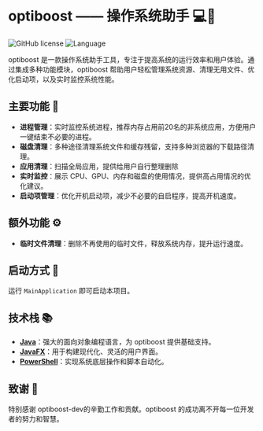 # optiboost —— 操作系统助手 💻🔧

![GitHub license](https://img.shields.io/github/license/optiboost-dev/optiboost) ![Language](https://img.shields.io/badge/language-Java-lightgrey)

optiboost 是一款操作系统助手工具，专注于提高系统的运行效率和用户体验。通过集成多种功能模块，optiboost 帮助用户轻松管理系统资源、清理无用文件、优化启动项，以及实时监控系统性能。

## 主要功能 🌟

- **进程管理**：实时监控系统进程，推荐内存占用前20名的非系统应用，方便用户一键结束不必要的进程。
- **磁盘清理**：多种途径清理系统文件和缓存残留，支持多种浏览器的下载路径清理。
- **应用清理**：扫描全局应用，提供给用户自行整理删除
- **实时监控**：展示 CPU、GPU、内存和磁盘的使用情况，提供高占用情况的优化建议。
- **启动项管理**：优化开机启动项，减少不必要的自启程序，提高开机速度。

## 额外功能 ⚙️

- **临时文件清理**：删除不再使用的临时文件，释放系统内存，提升运行速度。

## 启动方式 🚀

运行 `MainApplication` 即可启动本项目。

## 技术栈 📚

- [**Java**](https://www.oracle.com/java/)：强大的面向对象编程语言，为 optiboost 提供基础支持。
- [**JavaFX**](https://openjfx.io/)：用于构建现代化、灵活的用户界面。
- [**PowerShell**](https://docs.microsoft.com/en-us/powershell/)：实现系统底层操作和脚本自动化。

## 致谢 🌹

特别感谢 optiboost-dev的辛勤工作和贡献。optiboost 的成功离不开每一位开发者的努力和智慧。
